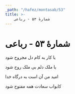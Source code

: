 ```yaml
---
_path: "/hafez/montasab/53"
title: >-
    شمارهٔ ۵۳ - رباعی
---
```

# شمارهٔ ۵۳ - رباعی

<div class="b" id="bn1"><div class="m1"><p>یا کار به کام دل مجروح شود</p></div>
<div class="m2"><p>یا ملک دلم بی ملک روح شود</p></div></div>
<div class="b" id="bn2"><div class="m1"><p>امید من آن است به درگاه خدا</p></div>
<div class="m2"><p>کابواب سعادت همه مفتوح شود</p></div></div>
